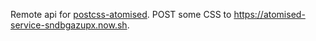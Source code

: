 Remote api for <a href="https://github.com/sndrs/postcss-atomised">postcss-atomised</a>.
POST some CSS to https://atomised-service-sndbgazupx.now.sh.
